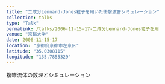 ```yaml
---
title: "二成分Lennard-Jones粒子を用いた衝撃波管シミュレーション"
collection: talks
type: "Talk"
permalink: /talks/2006-11-15-17-二成分Lennard-Jones粒子を用
venue: "京都大学"
date: 2006-11-15-17
location: "京都府京都市左京区"
latitude: "35.0308115"
longitude: "135.7855329"
---
```


複雑流体の数理とシミュレーション
